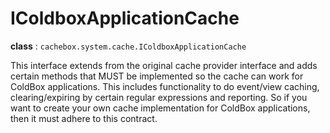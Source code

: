 # IColdboxApplicationCache

**class** : `cachebox.system.cache.IColdboxApplicationCache`

This interface extends from the original cache provider interface and adds certain methods that MUST be implemented so the cache can work for ColdBox applications. This includes functionality to do event/view caching, clearing/expiring by certain regular expressions and reporting. So if you want to create your own cache implementation for ColdBox applications, then it must adhere to this contract.

